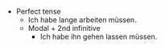 
- Perfect tense
	- Ich habe lange arbeiten müssen.
	- Modal + 2nd infinitive
		- Ich habe ihn gehen lassen müssen.